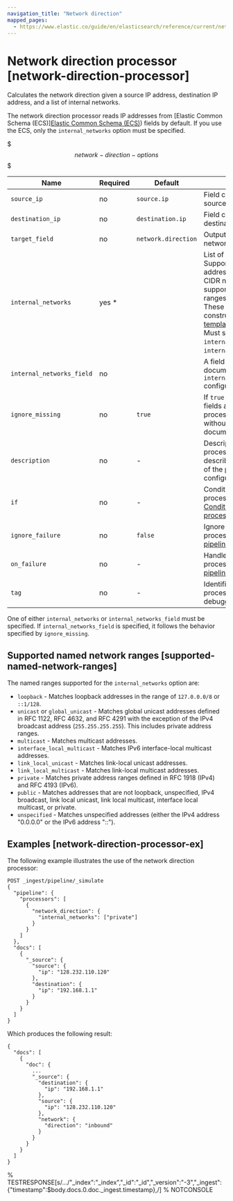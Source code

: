 ```yaml
---
navigation_title: "Network direction"
mapped_pages:
  - https://www.elastic.co/guide/en/elasticsearch/reference/current/network-direction-processor.html
---
```


# Network direction processor [network-direction-processor]


Calculates the network direction given a source IP address, destination IP address, and a list of internal networks.

The network direction processor reads IP addresses from [Elastic Common Schema (ECS)][Elastic Common Schema (ECS)](ecs://reference/index.md)) fields by default. If you use the ECS, only the `internal_networks` option must be specified.

$$$network-direction-options$$$

| Name | Required | Default | Description |
| --- | --- | --- | --- |
| `source_ip` | no | `source.ip` | Field containing the source IP address. |
| `destination_ip` | no | `destination.ip` | Field containing the destination IP address. |
| `target_field` | no | `network.direction` | Output field for the network direction. |
| `internal_networks` | yes * |  | List of internal networks. Supports IPv4 andIPv6 addresses and ranges in CIDR notation. Also supports the named ranges listed below. These may be constructed with [template snippets](docs-content://manage-data/ingest/transform-enrich/ingest-pipelines.md#template-snippets). * Must specify only one of `internal_networks` or `internal_networks_field`. |
| `internal_networks_field` | no |  | A field on the given document to read the `internal_networks` configuration from. |
| `ignore_missing` | no | `true` | If `true` and any required fields are missing,the processor quietly exits without modifying the document. |
| `description` | no | - | Description of the processor. Useful for describing the purpose of the processor or its configuration. |
| `if` | no | - | Conditionally execute the processor. See [Conditionally run a processor](docs-content://manage-data/ingest/transform-enrich/ingest-pipelines.md#conditionally-run-processor). |
| `ignore_failure` | no | `false` | Ignore failures for the processor. See [Handling pipeline failures](docs-content://manage-data/ingest/transform-enrich/ingest-pipelines.md#handling-pipeline-failures). |
| `on_failure` | no | - | Handle failures for the processor. See [Handling pipeline failures](docs-content://manage-data/ingest/transform-enrich/ingest-pipelines.md#handling-pipeline-failures). |
| `tag` | no | - | Identifier for the processor. Useful for debugging and metrics. |

One of either `internal_networks` or `internal_networks_field` must be specified. If `internal_networks_field` is specified, it follows the behavior specified by `ignore_missing`.


## Supported named network ranges [supported-named-network-ranges]

The named ranges supported for the `internal_networks` option are:

* `loopback` - Matches loopback addresses in the range of `127.0.0.0/8` or `::1/128`.
* `unicast` or `global_unicast` - Matches global unicast addresses defined in RFC 1122, RFC 4632, and RFC 4291 with the exception of the IPv4 broadcast address (`255.255.255.255`). This includes private address ranges.
* `multicast` - Matches multicast addresses.
* `interface_local_multicast` - Matches IPv6 interface-local multicast addresses.
* `link_local_unicast` - Matches link-local unicast addresses.
* `link_local_multicast` - Matches link-local multicast addresses.
* `private` - Matches private address ranges defined in RFC 1918 (IPv4) and RFC 4193 (IPv6).
* `public` - Matches addresses that are not loopback, unspecified, IPv4 broadcast, link local unicast, link local multicast, interface local multicast, or private.
* `unspecified` - Matches unspecified addresses (either the IPv4 address "0.0.0.0" or the IPv6 address "::").


## Examples [network-direction-processor-ex]

The following example illustrates the use of the network direction processor:

```console
POST _ingest/pipeline/_simulate
{
  "pipeline": {
    "processors": [
      {
        "network_direction": {
          "internal_networks": ["private"]
        }
      }
    ]
  },
  "docs": [
    {
      "_source": {
        "source": {
          "ip": "128.232.110.120"
        },
        "destination": {
          "ip": "192.168.1.1"
        }
      }
    }
  ]
}
```

Which produces the following result:

```console-result
{
  "docs": [
    {
      "doc": {
        ...
        "_source": {
          "destination": {
            "ip": "192.168.1.1"
          },
          "source": {
            "ip": "128.232.110.120"
          },
          "network": {
            "direction": "inbound"
          }
        }
      }
    }
  ]
}
```
% TESTRESPONSE[s/.../"_index":"_index","_id":"_id","_version":"-3","_ingest":{"timestamp":$body.docs.0.doc._ingest.timestamp},/]
% NOTCONSOLE

